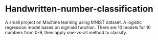 # Handwritten-number-classification
A small project on Machine learning using MNIST dataset.
A logistic regression model bases on sigmoid function.
There are 10 models for 10 numbers from 0-9, then apply one-vs-all method to classify.
